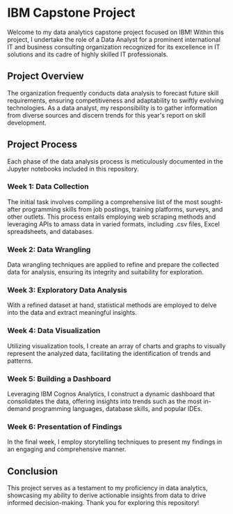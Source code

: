 # IBM Capstone Project

Welcome to my data analytics capstone project focused on IBM! Within this project, I undertake the role of a Data Analyst for a prominent international IT and business consulting organization recognized for its excellence in IT solutions and its cadre of highly skilled IT professionals.

## Project Overview

The organization frequently conducts data analysis to forecast future skill requirements, ensuring competitiveness and adaptability to swiftly evolving technologies. As a data analyst, my responsibility is to gather information from diverse sources and discern trends for this year's report on skill development.

## Project Process

Each phase of the data analysis process is meticulously documented in the Jupyter notebooks included in this repository.

### Week 1: Data Collection

The initial task involves compiling a comprehensive list of the most sought-after programming skills from job postings, training platforms, surveys, and other outlets. This process entails employing web scraping methods and leveraging APIs to amass data in varied formats, including .csv files, Excel spreadsheets, and databases.

### Week 2: Data Wrangling

Data wrangling techniques are applied to refine and prepare the collected data for analysis, ensuring its integrity and suitability for exploration.

### Week 3: Exploratory Data Analysis

With a refined dataset at hand, statistical methods are employed to delve into the data and extract meaningful insights.

### Week 4: Data Visualization

Utilizing visualization tools, I create an array of charts and graphs to visually represent the analyzed data, facilitating the identification of trends and patterns.

### Week 5: Building a Dashboard

Leveraging IBM Cognos Analytics, I construct a dynamic dashboard that consolidates the data, offering insights into trends such as the most in-demand programming languages, database skills, and popular IDEs.

### Week 6: Presentation of Findings

In the final week, I employ storytelling techniques to present my findings in an engaging and comprehensive manner.

## Conclusion

This project serves as a testament to my proficiency in data analytics, showcasing my ability to derive actionable insights from data to drive informed decision-making. Thank you for exploring this repository!
